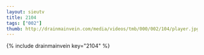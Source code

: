 ```yaml
--- 
layout: sieutv
title: 2104
tags: ["002"]
thumb: http://drainmainvein.com/media/videos/tmb/000/002/104/player.jpg
---
```

{% include drainmainvein key="2104" %} 
